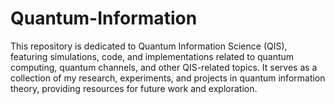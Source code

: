 # Quantum-Information
This repository is dedicated to Quantum Information Science (QIS), featuring simulations, code, and implementations related to quantum computing, quantum channels, and other QIS-related topics. It serves as a collection of my research, experiments, and projects in quantum information theory, providing resources for future work and exploration.
